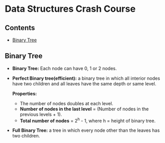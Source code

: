 # Data Structures Crash Course

## Contents

- [Binary Tree](#binary-tree)

## Binary Tree

- **Binary Tree:** Each node can have 0, 1 or 2 nodes.

- **Perfect Binary tree(efficient):** a binary tree in which all interior nodes have two children and all leaves have the same depth or same level.

  **Properties:**

  - The number of nodes doubles at each level.
  - **Number of nodes in the last level** = (Number of nodes in the previous levels + 1).
  - **Total number of nodes** = 2<sup>h</sup> - 1, where h = height of binary tree.

- **Full Binary Tree:** a tree in which every node other than the leaves has two children.
